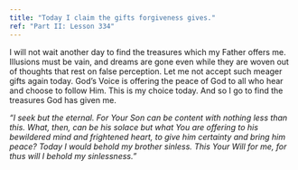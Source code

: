```yaml
---
title: "Today I claim the gifts forgiveness gives."
ref: "Part II: Lesson 334"
---
```


I will not wait another day to find the treasures which my Father offers
me. Illusions must be vain, and dreams are gone even while they are
woven out of thoughts that rest on false perception. Let me not accept
such meager gifts again today. God’s Voice is offering the peace of God
to all who hear and choose to follow Him. This is my choice today. And
so I go to find the treasures God has given me.

*“I seek but the eternal. For Your Son can be content with nothing less
than this. What, then, can be his solace but what You are offering to
his bewildered mind and frightened heart, to give him certainty and
bring him peace? Today I would behold my brother sinless. This Your Will
for me, for thus will I behold my sinlessness.”*

